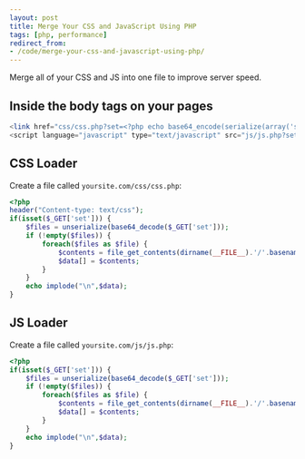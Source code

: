 ```yaml
---
layout: post
title: Merge Your CSS and JavaScript Using PHP
tags: [php, performance]
redirect_from:
- /code/merge-your-css-and-javascript-using-php/
---
```

Merge all of your CSS and JS into one file to improve server speed.

<!--break-->

## Inside the body tags on your pages

```php
<link href="css/css.php?set=<?php echo base64_encode(serialize(array('screen','index','boxes'))); ?>" rel="stylesheet" type="text/css" />
<script language="javascript" type="text/javascript" src="js/js.php?set=<?php echo base64_encode(serialize(array('general','popup','tooltip'))); ?>"></script>
```

## CSS Loader

Create a file called `yoursite.com/css/css.php`:

```php
<?php 
header("Content-type: text/css");
if(isset($_GET['set'])) {
	$files = unserialize(base64_decode($_GET['set']));
	if (!empty($files)) {
		foreach($files as $file) {
			$contents = file_get_contents(dirname(__FILE__).'/'.basename($file).'.css');
			$data[] = $contents;
		}
	}
	echo implode("\n",$data);	
}
```

## JS Loader

Create a file called `yoursite.com/js/js.php`:

```php
<?php 
if(isset($_GET['set'])) {
	$files = unserialize(base64_decode($_GET['set']));
	if (!empty($files)) {
		foreach($files as $file) {
			$contents = file_get_contents(dirname(__FILE__).'/'.basename($file).'.js');
			$data[] = $contents;
		}
	}
	echo implode("\n",$data);	
}
```
